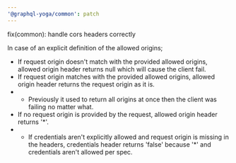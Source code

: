 ```yaml
---
'@graphql-yoga/common': patch
---
```


fix(common): handle cors headers correctly

In case of an explicit definition of the allowed origins;

- If request origin doesn't match with the provided allowed origins, allowed origin header returns null which will cause the client fail.
- If request origin matches with the provided allowed origins, allowed origin header returns the request origin as it is.
- - Previously it used to return all origins at once then the client was failing no matter what.
- If no request origin is provided by the request, allowed origin header returns '\*'.
- - If credentials aren't explicitly allowed and request origin is missing in the headers, credentials header returns 'false' because '\*' and credentials aren't allowed per spec.
